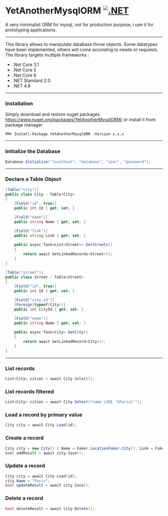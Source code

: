 # YetAnotherMysqlORM [![.NET](https://github.com/valcriss/YetAnotherMysqlORM/actions/workflows/dotnet.yml/badge.svg?branch=main)](https://github.com/valcriss/YetAnotherMysqlORM/actions/workflows/dotnet.yml)

A very minimalist ORM for mysql, not for production purpose, i use it for prototyping applications.

---
This library allows to manipulate database throw objects. Some datatypes have been implemented, others will come according to needs or requests.
The library targets multiple frameworks : 
- .Net Core 3.1
- .Net Core 5
- .Net Core 6
- .NET Standard 2.0
- .NET 4.8

---
### Installation
Simply download and restore nuget packages https://www.nuget.org/packages/YetAnotherMysqlORM/ or install it from package manager
```
PM> Install-Package YetAnotherMysqlORM -Version x.x.x
```

---
### Initialize the Database
```C#
Database.Initialize("localhost", "database", "user", "password");
```

---
### Declare a Table Object
```C#
[Table("city")]
public class City : Table<City>
{
    [Field("id", true)]
    public int Id { get; set; }

    [Field("name")]
    public string Name { get; set; }

    [Field("link")]
    public string Link { get; set; }
    
    public async Task<List<Street>> GetStreets()
    {
        return await GetLinkedRecords<Street>();
    }
}

[Table("street")]
public class Street : Table<Street>
{
    [Field("id", true)]
    public int Id { get; set; }

    [Field("city_id")]
    [Foreign(typeof(City))]
    public int CityId { get; set; }

    [Field("name")]
    public string Name { get; set; }
    
    public async Task<City> GetCity()
    {
        return await GetLinkedRecord<City>();
    }
}
```
---
### List records
```C#
List<City> cities = await City.Select();
```
### List records filtered
```C#
List<City> cities = await City.Select("name LIKE '%Paris%'");
```
### Load a record by primary value
```C#
City city = await City.Load(id);
```
### Create a record
```C#
City city = new City() { Name = Faker.LocationFaker.City(), Link = Faker.InternetFaker.Url() };
bool addResult = await city.Save();
```
### Update a record
```C#
City city = await City.Load(id);
city.Name = "Paris";
bool updateResult = await city.Save();
```
### Delete a record
```C#
bool deleteResult = await city.Delete();
```
